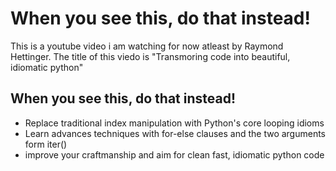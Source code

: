 # When you see this, do that instead!
 This is a youtube video i am watching for now atleast by Raymond Hettinger. The title of this viedo is "Transmoring code into beautiful, idiomatic python"

 ## When you see this, do that instead!
- Replace traditional index manipulation with Python's core looping idioms
- Learn advances techniques with for-else clauses and the two arguments form iter()
- improve your craftmanship and aim for clean fast, idiomatic python code

